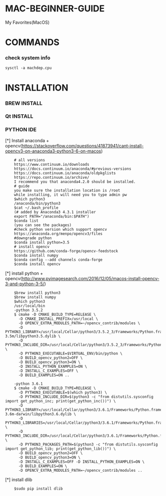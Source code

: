 # MAC-BEGINNER-GUIDE

  My Favorites(MacOS)
  
# COMMANDS 

  ### check system info
    
    sysctl -a machdep.cpu

# INSTALLATION

### BREW INSTALL

  
### Qt INSTALL
  
    
  
### PYTHON IDE

  [*] Install anaconda + opencv(https://stackoverflow.com/questions/41873941/cant-install-opencv3-on-anaconda3-python3-6-on-macos)

        # all versions
        https://www.continuum.io/downloads
        https://docs.continuum.io/anaconda/#previous-versions
        https://docs.continuum.io/anaconda/oldpkglists
        https://repo.continuum.io/archive/
        I recommend you that anaconda4.2.0 should be installed.
        # guide
        you make sure the installation location is /root
        while installing, it will need you to type admin pw
        $which python3
        /anaconda/bin/python3
        $cat ~/.bash_profile
        (# added by Anaconda3 4.3.1 installer
        export PATH="/anaconda/bin:$PATH")
        $conda list
        (you can see the packages)
        #check python version which support opencv
        https://anaconda.org/menpo/opencv3/files
        #downgrade python
        $conda install python=3.5
        # install opencv
        https://github.com/conda-forge/opencv-feedstock
        $conda install numpy
        $conda config --add channels conda-forge
        $conda install opencv

   [*] install python + opencv(http://www.pyimagesearch.com/2016/12/05/macos-install-opencv-3-and-python-3-5/)

        $brew install python3
        $brew install numpy
        $which python3
        /usr/local/bin
        -python 3.5.2
        $ cmake -D CMAKE_BUILD_TYPE=RELEASE \
          -D CMAKE_INSTALL_PREFIX=/usr/local \
          -D OPENCV_EXTRA_MODULES_PATH=~/opencv_contrib/modules \
          -D PYTHON3_LIBRARY=/usr/local/Cellar/python3/3.5.2_3/Frameworks/Python.framework/Versions/3.5/lib/python3.5/config-3.5m/libpython3.5.dylib \
          -D PYTHON3_INCLUDE_DIR=/usr/local/Cellar/python3/3.5.2_3/Frameworks/Python.framework/Versions/3.5/include/python3.5m/ \
          -D PYTHON3_EXECUTABLE=$VIRTUAL_ENV/bin/python \
          -D BUILD_opencv_python2=OFF \
          -D BUILD_opencv_python3=ON \
          -D INSTALL_PYTHON_EXAMPLES=ON \
          -D INSTALL_C_EXAMPLES=OFF \
          -D BUILD_EXAMPLES=ON ..
        
        -python 3.6.1
        $ cmake -D CMAKE_BUILD_TYPE=RELEASE \
          -D PYTHON3_EXECUTABLE=$(which python3) \
          -D PYTHON3_INCLUDE_DIR=$(python3 -c "from distutils.sysconfig import get_python_inc; print(get_python_inc())") \
          -D PYTHON3_LIBRARY=/usr/local/Cellar/python3/3.6.1/Frameworks/Python.framework/Versions/3.6/lib/python3.6/config-3.6m-darwin/libpython3.6.dylib \
          -D PYTHON3_LIBRARIES=/usr/local/Cellar/python3/3.6.1/Frameworks/Python.framework/Versions/3.6/bin \
          -D PYTHON3_INCLUDE_DIR=/usr/local/Cellar/python3/3.6.1/Frameworks/Python.framework/Versions/3.6/Headers \
          -D PYTHON3_PACKAGES_PATH=$(python3 -c "from distutils.sysconfig import get_python_lib; print(get_python_lib())") \
          -D BUILD_opencv_python2=OFF \
          -D BUILD_opencv_python3=ON \
          -D INSTALL_C_EXAMPLES=OFF -D INSTALL_PYTHON_EXAMPLES=ON \
          -D BUILD_EXAMPLES=ON \
          -D OPENCV_EXTRA_MODULES_PATH=~/opencv_contrib/modules ..
          
   [*] install dlib

        $sudo pip install dlib
        

